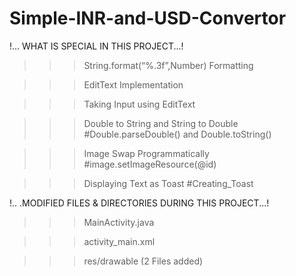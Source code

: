 # Simple-INR-and-USD-Convertor

!... WHAT IS SPECIAL IN THIS PROJECT...!

>>> String.format(“%.3f”,Number) Formatting

>>> EditText Implementation

>>> Taking Input using EditText

>>> Double to String and String to Double #Double.parseDouble() and Double.toString()

>>> Image Swap Programmatically #image.setImageResource(@id)

>>> Displaying Text as Toast #Creating_Toast



!.. .MODIFIED FILES & DIRECTORIES DURING THIS PROJECT...!

>>> MainActivity.java

>>> activity_main.xml

>>> res/drawable (2 Files added)

